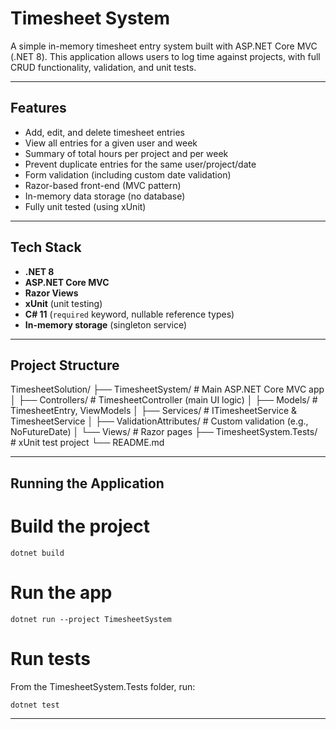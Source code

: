 # Timesheet System

A simple in-memory timesheet entry system built with ASP.NET Core MVC (.NET 8). This application allows users to log time against projects, with full CRUD functionality, validation, and unit tests.

---

## Features

- Add, edit, and delete timesheet entries
- View all entries for a given user and week
- Summary of total hours per project and per week
- Prevent duplicate entries for the same user/project/date
- Form validation (including custom date validation)
- Razor-based front-end (MVC pattern)
- In-memory data storage (no database)
- Fully unit tested (using xUnit)

---

## Tech Stack

- **.NET 8**
- **ASP.NET Core MVC**
- **Razor Views**
- **xUnit** (unit testing)
- **C# 11** (`required` keyword, nullable reference types)
- **In-memory storage** (singleton service)

---

## Project Structure

TimesheetSolution/
├── TimesheetSystem/ # Main ASP.NET Core MVC app
│ ├── Controllers/ # TimesheetController (main UI logic)
│ ├── Models/ # TimesheetEntry, ViewModels
│ ├── Services/ # ITimesheetService & TimesheetService
│ ├── ValidationAttributes/ # Custom validation (e.g., NoFutureDate)
│ └── Views/ # Razor pages
├── TimesheetSystem.Tests/ # xUnit test project
└── README.md

---

## Running the Application

# Build the project

`dotnet build`

# Run the app

`dotnet run --project TimesheetSystem`

# Run tests

From the TimesheetSystem.Tests folder, run:

`dotnet test`

---
